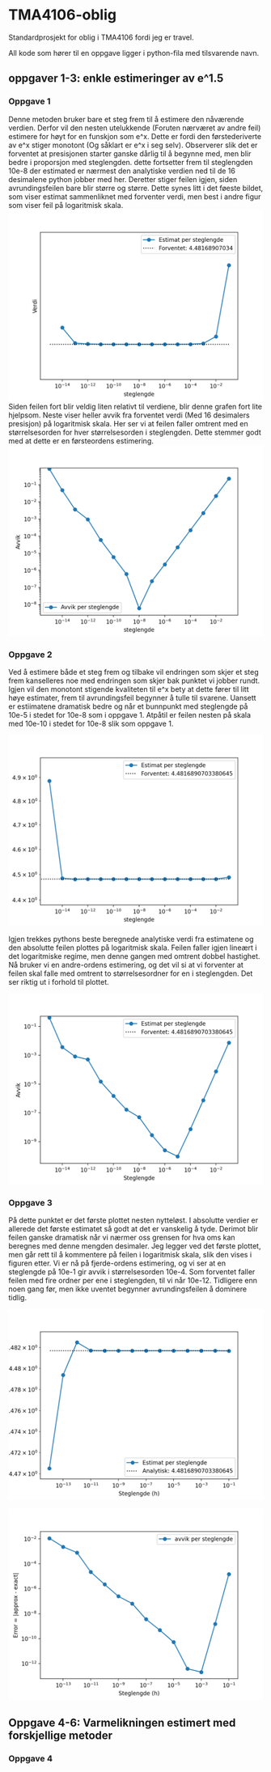 # TMA4106-oblig
Standardprosjekt for oblig i TMA4106 fordi jeg er travel.

All kode som hører til en oppgave ligger i python-fila med tilsvarende navn.

## oppgaver 1-3: enkle estimeringer av e^1.5

### Oppgave 1

Denne metoden bruker bare et steg frem til å estimere den nåværende verdien. Derfor vil den nesten utelukkende (Foruten nærværet av andre feil) estimere for høyt for en funskjon som e^x. Dette er fordi den førstederiverte av e^x stiger monotont (Og såklart er e^x i seg selv).
Observerer slik det er forventet at presisjonen starter ganske dårlig til å begynne med, men blir bedre i proporsjon med steglengden. dette fortsetter frem til steglengden 10e-8 der estimated er nærmest den analytiske verdien ned til de 16 desimalene python jobber med her. Deretter stiger feilen igjen, siden avrundingsfeilen bare blir større og større. Dette synes litt i det føeste bildet, som viser estimat sammenliknet med forventer verdi, men best i andre figur som viser feil på logaritmisk skala.
![alt text](https://github.com/SimonEideHubs/TMA4106-oblig/blob/master/oppg1_1.png?raw=true)
Siden feilen fort blir veldig liten relativt til verdiene, blir denne grafen fort lite hjelpsom. Neste viser heller avvik fra forventet verdi (Med 16 desimalers presisjon) på logaritmisk skala. Her ser vi at feilen faller omtrent med en størrelsesorden for hver størrelsesorden i steglengden. Dette stemmer godt med at dette er en førsteordens estimering.
![alt text](https://github.com/SimonEideHubs/TMA4106-oblig/blob/master/oppg1_2.png?raw=true)


### Oppgave 2

Ved å estimere både et steg frem og tilbake vil endringen som skjer et steg frem kanselleres noe med endringen som skjer bak punktet vi jobber rundt. Igjen vil den monotont stigende kvaliteten til e^x bety at dette fører til litt høye estimater, frem til avrundingsfeil begynner å tulle til svarene. Uansett er estiimatene dramatisk bedre og når et bunnpunkt med steglengde på 10e-5 i stedet for 10e-8 som i oppgave 1. Atpåtil er feilen nesten på skala med 10e-10 i stedet for 10e-8 slik som oppgave 1.

![alt text](https://github.com/SimonEideHubs/TMA4106-oblig/blob/master/oppg2_1.png?raw=true)

Igjen trekkes pythons beste beregnede analytiske verdi fra estimatene og den absolutte feilen plottes på logaritmisk skala. Feilen faller igjen lineært i det logaritmiske regime, men denne gangen med omtrent dobbel hastighet. Nå bruker vi en andre-ordens estimering, og det vil si at vi forventer at feilen skal falle med omtrent to størrelsesordner for en i steglengden. Det ser riktig ut i forhold til plottet.

![alt text](https://github.com/SimonEideHubs/TMA4106-oblig/blob/master/oppg2_2.png?raw=true)

### Oppgave 3

På dette punktet er det første plottet nesten nytteløst. I absolutte verdier er allerede det første estimatet så godt at det er vanskelig å tyde. Derimot blir feilen ganske dramatisk når vi nærmer oss grensen for hva oms kan beregnes med denne mengden desimaler. Jeg legger ved det første plottet, men går rett til å kommentere på feilen i logaritmisk skala, slik den vises i figuren etter. Vi er nå på fjerde-ordens estimering, og vi ser at en steglengde på 10e-1 gir avvik i størrelsesorden 10e-4. Som forventet faller feilen med fire ordner per ene i steglengden, til vi når 10e-12. Tidligere enn noen gang før, men ikke uventet begynner avrundingsfeilen å dominere tidlig.

![alt text](https://github.com/SimonEideHubs/TMA4106-oblig/blob/master/oppg3_1.png?raw=true)

![alt text](https://github.com/SimonEideHubs/TMA4106-oblig/blob/master/oppg3_2.png?raw=true)

## Oppgave 4-6: Varmelikningen estimert med forskjellige metoder

### Oppgave 4

